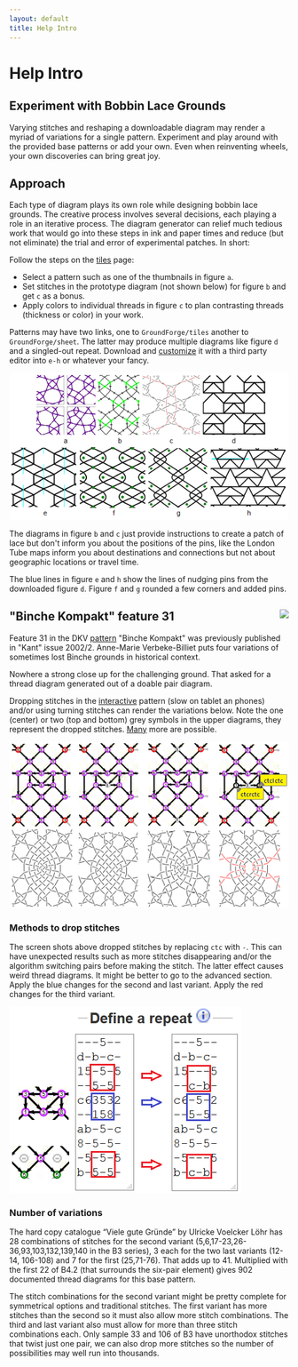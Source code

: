 ```yaml
---
layout: default
title: Help Intro
---
```


Help Intro
==========

Experiment with Bobbin Lace Grounds
-----------------------------------

Varying stitches and reshaping a downloadable diagram may render a myriad of variations for a single pattern.
Experiment and play around with the provided base patterns or add your own.
Even when reinventing wheels, your own discoveries can bring great joy. 


Approach
--------

Each type of diagram plays its own role while designing bobbin lace grounds. The creative process involves several decisions, each playing a role in an iterative process.
The diagram generator can relief much tedious work that would go into these steps in ink and paper times and reduce (but not eliminate) the trial and error of experimental patches. In short:

Follow the steps on the [tiles] page:
* Select a pattern such as one of the thumbnails in figure `a`.
* Set stitches in the prototype diagram (not shown below) for figure `b` and get `c` as a bonus.
* Apply colors to individual threads in figure `c` to plan contrasting threads (thickness or color) in your work.

Patterns may have two links, one to `GroundForge/tiles` another to `GroundForge/sheet`.
The latter may produce multiple diagrams like figure `d` and a singled-out repeat. 
Download and [customize] it with a third party editor
into `e-h` or whatever your fancy.

[customize]: Reshape-Patterns
[tiles]: ../tiles
![](images/intro.png)

The diagrams in figure `b` and `c` just provide instructions to create a patch of lace
but don't inform you about the positions of the pins,
like the London Tube maps inform you about destinations and connections
but not about geographic locations or travel time.

The blue lines in figure `e` and `h` show the lines of nudging pins
from the downloaded figure `d`.
Figure `f` and `g` rounded a few corners and added pins.



<a name="BK-31"/>
<img src="/GroundForge/help/images/kompakt-31-challenge.png" style="float:right"/>

"Binche Kompakt" feature 31
---------------------------

Feature 31 in the DKV [pattern] "Binche Kompakt" was previously published in "Kant" issue 2002/2.
Anne-Marie Verbeke-Billiet puts four variations of sometimes lost Binche grounds in historical context.

Nowhere a strong close up for the challenging ground.
That asked for a thread diagram generated out of a doable pair diagram.

Dropping stitches in the [interactive] pattern (slow on tablet an phones)
and/or using turning stitches can render the variations below.
Note the one (center) or two (top and bottom) grey symbols in the upper diagrams,
they represent the dropped stitches. [Many](nrs) more are possible.

![](images/kompakt-31.png)

[interactive]: https://d-bl.github.io/GroundForge/tiles?patchWidth=19&patchHeight=22&d1=ctct&e2=ct&c2=ct&a2=lct&f3=ctct&d3=ctc&b3=ctct&a3=ct&e4=ctc&c4=ctc&f5=ctc&e5=ctc&d5=ctc&c5=ctc&b5=ctc&a5=ct&e6=ctc&d6=ctc&c6=ctc&f7=ctc&d7=ctc&b7=ctc&a7=rct&e8=ctc&c8=ctc&a8=ct&f9=lctct&d9=ctc&b9=rctct&e10=lct&c10=rct&a10=ct&tile=---5--,d-b-c-,15-5-5,--5-5-,c63532,--158-,ab-5-c,8-5-5-,-5-5-5,b-5-5-&footsideStitch=ctctt&tileStitch=ctc&headsideStitch=ctctt&shiftColsSW=0&shiftRowsSW=10&shiftColsSE=6&shiftRowsSE=5
[pattern]: http://www.deutscher-kloeppelverband.de/index.php/component/jshopping/product/view/4/47?Itemid=242


### Methods to drop stitches

The screen shots above dropped stitches by replacing `ctc` with `-`.
This can have unexpected results such as more stitches disappearing
and/or the algorithm switching pairs before making the stitch.
The latter effect causes weird thread diagrams.
It might be better to go to the advanced section.
Apply the blue changes for the second and last variant.
Apply the red changes for the third variant.

![](images/drop-stitches.png)


<a name="nrs"/>

### Number of variations

The hard copy catalogue “Viele gute Gründe” by Ulricke Voelcker Löhr has 28 combinations
of stitches for the second variant (5,6,17-23,26-36,93,103,132,139,140 in the B3 series),
3 each for the two last variants (12-14, 106-108) and 7 for the first (25,71-76).
That adds up to 41. Multiplied with the first 22 of B4.2 (that surrounds the six-pair element)
gives 902 documented thread diagrams for this base pattern.

The stitch combinations for the second variant might be pretty complete
for symmetrical options and traditional stitches.
The first variant has more stitches than the second
so it must also allow more stitch combinations.
The third and last variant also must allow for more than three stitch combinations each.
Only sample 33 and 106 of B3 have unorthodox stitches that twist just one pair,
we can also drop more stitches so the number of possibilities may well run into thousands.